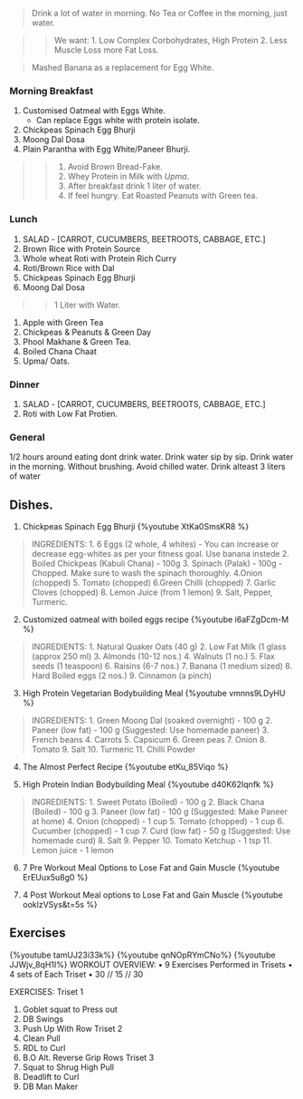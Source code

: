 > Drink a lot of water in morning.
> No Tea or Coffee in the morning, just water.

>> We want: 
    1. Low Complex Corbohydrates, High Protein
    2. Less Muscle Loss more Fat Loss.

> Mashed Banana as a replacement for Egg White.
### Morning Breakfast
1. Customised Oatmeal with Eggs White.
    -    Can replace Eggs white with protein isolate.
2. Chickpeas Spinach Egg Bhurji
3. Moong Dal Dosa
4. Plain Parantha with Egg White/Paneer Bhurji.

>> 1. Avoid Brown Bread-Fake.
>> 2. Whey Protein in Milk with _Upma_.
>> 3. After breakfast drink 1 liter of water.
>> 4. If feel hungry. Eat Roasted Peanuts with Green tea.

### Lunch
1. SALAD - [CARROT, CUCUMBERS, BEETROOTS, CABBAGE, ETC.]
2. Brown Rice with Protein Source
3. Whole wheat Roti with Protein Rich Curry
4. Roti/Brown Rice with Dal
5. Chickpeas Spinach Egg Bhurji
6. Moong Dal Dosa

>> 1 Liter with Water.
1. Apple with Green Tea
2. Chickpeas & Peanuts & Green Day
3. Phool Makhane & Green Tea.
4. Boiled Chana Chaat
5. Upma/ Oats.

### Dinner
1. SALAD - [CARROT, CUCUMBERS, BEETROOTS, CABBAGE, ETC.]
2. Roti with Low Fat Protien.


### General
1/2 hours around eating dont drink water.
Drink water sip by sip.
Drink water in the morning. Without brushing.
Avoid chilled water.
Drink alteast 3 liters of water


## Dishes.
1. Chickpeas Spinach Egg Bhurji
{%youtube XtKa0SmsKR8 %}
> INGREDIENTS:
    1. 6 Eggs (2 whole, 4 whites) - You can increase or decrease egg-whites as per your fitness goal. Use banana instede
    2. Boiled Chickpeas (Kabuli Chana) - 100g
    3. Spinach (Palak) - 100g - Chopped. Make sure to wash the spinach thoroughly.
    4.Onion (chopped)
    5. Tomato (chopped)
    6.Green Chilli (chopped)
    7. Garlic Cloves (chopped)
    8. Lemon Juice (from 1 lemon)
    9. Salt, Pepper, Turmeric.

2. Customized oatmeal with boiled eggs recipe 
{%youtube i6aFZgDcm-M %}
> INGREDIENTS:
    1. Natural Quaker Oats (40 g)
    2. Low Fat Milk (1 glass (approx 250 ml)
    3. Almonds (10-12 nos.)
    4. Walnuts (1 no.)
    5. Flax seeds (1 teaspoon)
    6. Raisins (6-7 nos.)
    7. Banana (1 medium sized)
    8. Hard Boiled eggs (2 nos.)
    9. Cinnamon (a pinch)

3. High Protein Vegetarian Bodybuilding Meal
{%youtube vmnns9LDyHU %}
> INGREDIENTS:
    1. Green Moong Dal (soaked overnight)  - 100 g
    2. Paneer (low fat)  - 100 g (Suggested: Use homemade paneer)
    3. French beans
    4. Carrots
    5. Capsicum
    6. Green peas
    7. Onion
    8. Tomato
    9. Salt
    10. Turmeric
    11. Chilli Powder


4. The Almost Perfect Recipe
{%youtube etKu_85Viqo %}



5. High Protein Indian Bodybuilding Meal
{%youtube d40K62Iqnfk %}
> INGREDIENTS:
    1. Sweet Potato (Boiled) - 100 g
    2. Black Chana (Boiled) - 100 g
    3. Paneer (low fat) - 100 g (Suggested: Make Paneer at home)
    4. Onion (chopped) - 1 cup
    5. Tomato (chopped) - 1 cup
    6. Cucumber (chopped) - 1 cup
    7. Curd (low fat) - 50 g (Suggested: Use homemade curd)
    8. Salt
    9. Pepper
    10. Tomato Ketchup - 1 tsp 
    11. Lemon juice - 1 lemon

6. 7 Pre Workout Meal Options to Lose Fat and Gain Muscle
{%youtube ErEUux5u8g0 %}

7. 4 Post Workout Meal options to Lose Fat and Gain Muscle
{%youtube ooklzVSys&t=5s %}


## Exercises


{%youtube tamUJ23i33k%}
{%youtube qnNOpRYmCNo%}
{%youtube JJWjv_8qH1I%}
WORKOUT OVERVIEW:
• 9 Exercises Performed in Trisets
• 4 sets of Each Triset
• 30 // 15 // 30

EXERCISES:
Triset 1
 1. Goblet squat to Press out
 2. DB Swings
 3. Push Up With Row
Triset 2
 1. Clean Pull 
 2. RDL to Curl
 3. B.O Alt. Reverse Grip Rows
Triset 3
 1. Squat to Shrug High Pull
 2. Deadlift to Curl
 3. DB Man Maker
